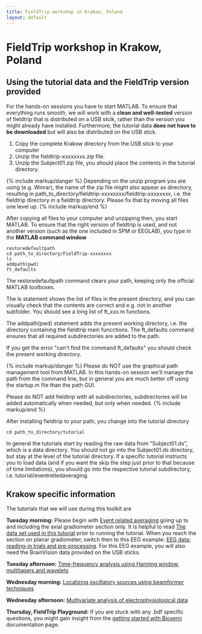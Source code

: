 ```yaml
---
title: FieldTrip workshop in Krakow, Poland
layout: default
---
```


#  FieldTrip workshop in Krakow, Poland

## Using the tutorial data and the FieldTrip version provided

For the hands-on sessions you have to start MATLAB. To ensure that
everything runs smooth, we will work with a **clean and well-tested**
version of fieldtrip that is distributed on a USB stcik, rather than the version you might already
have installed. Furthermore, the tutorial data **does not have to be
downloaded** but will also be distributed on the USB stick.

 1.  Copy the complete Krakow directory from the USB stick to your computer
 2.  Unzip the fieldtrip-xxxxxxxx.zip file.
 3.  Unzip the Subject01.zip file, you should place the contents in the tutorial directory.

{% include markup/danger %}
Depending on the unzip program you are using (e.g. Winrar), the name of the zip file might also appear as directiory, resulting in path_to_directory/fieldtrip-xxxxxxxx/fieldtrip-xxxxxxxx, i.e. the fieldtrip directory in a fieldtrip directory. Please fix that by moving all files one level up.
{% include markup/end %}

After copying all files to your computer and unzipping then, you start MATLAB. To ensure that the right version of fieldtrip is used, and not another version (such as the one included in SPM or EEGLAB), you type in the **MATLAB command window**

    restoredefaultpath
    cd path_to_directory/FieldTrip-xxxxxxxx
    ls
    addpath(pwd)
    ft_defaults

The restoredefaultpath command clears your path, keeping only the
official MATLAB toolboxes.

The ls statement shows the list of files in the present directory, and you can visually check that the contents are correct and e.g. not in another subfolder. You should see a long list of ft_xxx.m functions.

The addpath(pwd) statement adds the
present working directory, i.e. the directory containing the fieldtrip
main funcctions. The ft_defaults command ensures that all required
subdirectories are added to the path.

If you get the error "can't find the command ft_defaults" you should check the present working directory.

{% include markup/danger %}
Please do NOT use the graphical path management tool from MATLAB. In this hands-on session we'll manage the path from the command line, but in general you are much better off using the startup.m file than the path GUI.

Please do NOT add fieldtrip with all subdirectories, subdirectories will be added automatically when needed, but only when needed.
{% include markup/end %}

After installing fieldtrip to your path, you change into the tutorial directory

    cd path_to_directory/tutorial

In general the tutorials start by reading the raw data from
"Subject01.ds", which is a data directory. You should not go into
the Subject01.ds directory, but stay at the level of the tutorial
directory. If a specific tutorial instructs you to load data (and
if you want the skip the step just prior to that because of time
limitations), you should go into the respective tutorial subdirectory,
i.e. tutorial/eventreltedaveraging.

## Krakow specific information

The tutorials that we will use during this toolkit are

**Tuesday morning:**  Please begin with [Event related averaging](/tutorial/eventrelatedaveraging) going up to and including the axial gradiometer section only. It is helpful to read [The data set used in this tutorial](/tutorial/shared/dataset) prior to running the tutorial.  When you reach the section on planar gradiometer, switch then to this EEG example: [EEG data: reading-in trials and pre-processing](/example/preprocessing_eeg).   For this EEG example, you will also need the BrainVision data provided on the USB sticks.

**Tuesday afternoon:** [Time-frequency analysis using Hanning window, multitapers and wavelets](/tutorial/timefrequencyanalysis)

**Wednesday morning:** [Localizing oscillatory sources using beamformer techniques](/tutorial/beamformer)

**Wednesday afternoon:** [Multivariate analysis of electrophysiological data](/tutorial/multivariateanalysis)

**Thursday, FieldTrip Playground:** If you are stuck with any .bdf specific questions, you might gain insight from the [getting started with Biosemi](/getting_started/bdf) documentation page.
